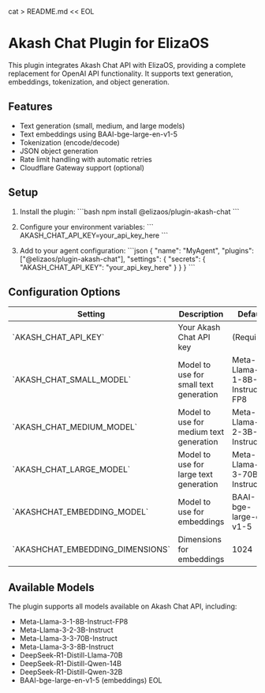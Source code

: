 cat > README.md << EOL
# Akash Chat Plugin for ElizaOS

This plugin integrates Akash Chat API with ElizaOS, providing a complete replacement for OpenAI API functionality. It supports text generation, embeddings, tokenization, and object generation.

## Features

- Text generation (small, medium, and large models)
- Text embeddings using BAAI-bge-large-en-v1-5
- Tokenization (encode/decode)
- JSON object generation
- Rate limit handling with automatic retries
- Cloudflare Gateway support (optional)

## Setup

1. Install the plugin:
\`\`\`bash
npm install @elizaos/plugin-akash-chat
\`\`\`

2. Configure your environment variables:
\`\`\`
AKASH_CHAT_API_KEY=your_api_key_here
\`\`\`

3. Add to your agent configuration:
\`\`\`json
{
  "name": "MyAgent",
  "plugins": ["@elizaos/plugin-akash-chat"],
  "settings": {
    "secrets": {
      "AKASH_CHAT_API_KEY": "your_api_key_here"
    }
  }
}
\`\`\`

## Configuration Options

| Setting | Description | Default |
|---------|-------------|---------|
| \`AKASH_CHAT_API_KEY\` | Your Akash Chat API key | (Required) |
| \`AKASH_CHAT_SMALL_MODEL\` | Model to use for small text generation | Meta-Llama-3-1-8B-Instruct-FP8 |
| \`AKASH_CHAT_MEDIUM_MODEL\` | Model to use for medium text generation | Meta-Llama-3-2-3B-Instruct |
| \`AKASH_CHAT_LARGE_MODEL\` | Model to use for large text generation | Meta-Llama-3-3-70B-Instruct |
| \`AKASHCHAT_EMBEDDING_MODEL\` | Model to use for embeddings | BAAI-bge-large-en-v1-5 |
| \`AKASHCHAT_EMBEDDING_DIMENSIONS\` | Dimensions for embeddings | 1024 |

## Available Models

The plugin supports all models available on Akash Chat API, including:
- Meta-Llama-3-1-8B-Instruct-FP8
- Meta-Llama-3-2-3B-Instruct
- Meta-Llama-3-3-70B-Instruct
- Meta-Llama-3-3-8B-Instruct
- DeepSeek-R1-Distill-Llama-70B
- DeepSeek-R1-Distill-Qwen-14B
- DeepSeek-R1-Distill-Qwen-32B
- BAAI-bge-large-en-v1-5 (embeddings)
EOL